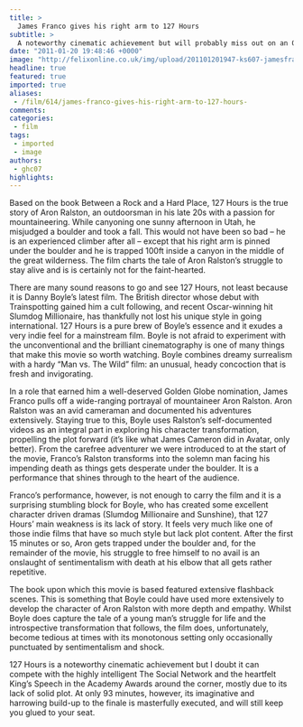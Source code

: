 ```yaml
---
title: >
  James Franco gives his right arm to 127 Hours
subtitle: >
  A noteworthy cinematic achievement but will probably miss out on an Oscar
date: "2011-01-20 19:48:46 +0000"
image: "http://felixonline.co.uk/img/upload/201101201947-ks607-jamesfra.jpg"
headline: true
featured: true
imported: true
aliases:
 - /film/614/james-franco-gives-his-right-arm-to-127-hours-
comments:
categories:
 - film
tags:
 - imported
 - image
authors:
 - ghc07
highlights:
---
```


Based on the book Between a Rock and a Hard Place, 127 Hours is the true story of Aron Ralston, an outdoorsman in his late 20s with a passion for mountaineering. While canyoning one sunny afternoon in Utah, he misjudged a boulder and took a fall. This would not have been so bad – he is an experienced climber after all – except that his right arm is pinned under the boulder and he is trapped 100ft inside a canyon in the middle of the great wilderness. The film charts the tale of Aron Ralston’s struggle to stay alive and is is certainly not for the faint-hearted.

There are many sound reasons to go and see 127 Hours, not least because it is Danny Boyle’s latest film. The British director whose debut with Trainspotting gained him a cult following, and recent Oscar-winning hit Slumdog Millionaire, has thankfully not lost his unique style in going international. 127 Hours is a pure brew of Boyle’s essence and it exudes a very indie feel for a mainstream film. Boyle is not afraid to experiment with the unconventional and the brilliant cinematography is one of many things that make this movie so worth watching. Boyle combines dreamy surrealism with a hardy “Man vs. The Wild” film: an unusual, heady concoction that is fresh and invigorating.

In a role that earned him a well-deserved Golden Globe nomination, James Franco pulls off a wide-ranging portrayal of mountaineer Aron Ralston. Aron Ralston was an avid cameraman and documented his adventures extensively. Staying true to this, Boyle uses Ralston’s self-documented videos as an integral part in exploring his character transformation, propelling the plot forward (it’s like what James Cameron did in Avatar, only better). From the carefree adventurer we were introduced to at the start of the movie, Franco’s Ralston transforms into the solemn man facing his impending death as things gets desperate under the boulder. It is a performance that shines through to the heart of the audience.

Franco’s performance, however, is not enough to carry the film and it is a surprising stumbling block for Boyle, who has created some excellent character driven dramas (Slumdog Millionaire and Sunshine), that 127 Hours’ main weakness is its lack of story. It feels very much like one of those indie films that have so much style but lack plot content. After the first 15 minutes or so, Aron gets trapped under the boulder and, for the remainder of the movie, his struggle to free himself to no avail is an onslaught of sentimentalism with death at his elbow that all gets rather repetitive.

The book upon which this movie is based featured extensive flashback scenes. This is something that Boyle could have used more extensively to develop the character of Aron Ralston with more depth and empathy. Whilst Boyle does capture the tale of a young man’s struggle for life and the introspective transformation that follows, the film does, unfortunately, become tedious at times with its monotonous setting only occasionally punctuated by sentimentalism and shock.

127 Hours is a noteworthy cinematic achievement but I doubt it can compete with the highly intelligent The Social Network and the heartfelt King’s Speech in the Academy Awards around the corner, mostly due to its lack of solid plot. At only 93 minutes, however, its imaginative and harrowing build-up to the finale is masterfully executed, and will still keep you glued to your seat.
